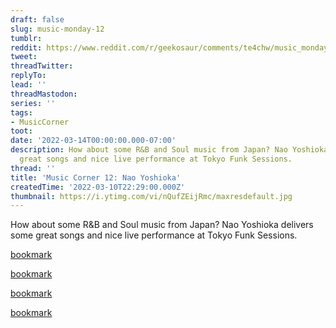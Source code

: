 ```yaml
---
draft: false
slug: music-monday-12
tumblr:
reddit: https://www.reddit.com/r/geekosaur/comments/te4chw/music_monday_12_nao_yoshioka/
tweet:
threadTwitter:
replyTo:
lead: ''
threadMastodon:
series: ''
tags:
- MusicCorner
toot:
date: '2022-03-14T00:00:00.000-07:00'
description: How about some R&B and Soul music from Japan? Nao Yoshioka delivers some
  great songs and nice live performance at Tokyo Funk Sessions.
thread: ''
title: 'Music Corner 12: Nao Yoshioka'
createdTime: '2022-03-10T22:29:00.000Z'
thumbnail: https://i.ytimg.com/vi/nQufZEijRmc/maxresdefault.jpg
---
```


How about some R&B and Soul music from Japan? Nao Yoshioka delivers some great songs and nice live performance at Tokyo Funk Sessions.

[bookmark](https://www.youtube.com/watch?v=nQufZEijRmc)

[bookmark](https://www.youtube.com/watch?v=I6U5uYWR-OY)

[bookmark](https://www.youtube.com/watch?v=CTmaZAWVFsw)

[bookmark](https://www.youtube.com/watch?v=zgax00svOwQ)